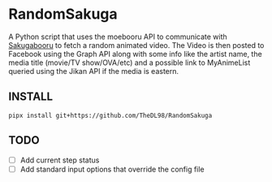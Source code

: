 # RandomSakuga
A Python script that uses the moebooru API to communicate with [Sakugabooru](https://www.sakugabooru.com) to fetch a random animated video. The Video is then posted to Facebook using the Graph API along with some info like the artist name, the media title (movie/TV show/OVA/etc) and a possible link to MyAnimeList queried using the Jikan API if the media is eastern.

## INSTALL
    pipx install git+https://github.com/TheDL98/RandomSakuga

## TODO
- [ ] Add current step status
- [ ] Add standard input options that override the config file

